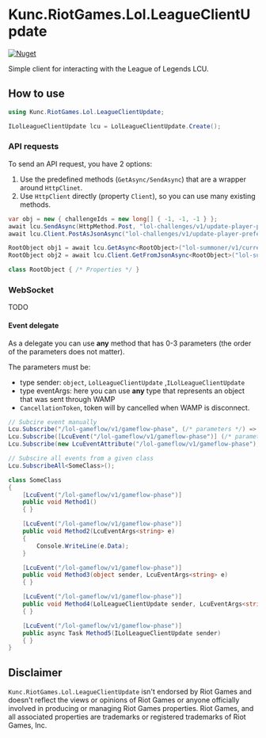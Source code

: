 # Kunc.RiotGames.Lol.LeagueClientUpdate
[![Nuget](https://img.shields.io/nuget/v/Kunc.RiotGames.Lol.LeagueClientUpdate?logo=NuGet&logoColor=blue&style=flat-square)](https://www.nuget.org/packages/Kunc.RiotGames.Lol.LeagueClientUpdate)

Simple client for interacting with the League of Legends LCU.

## How to use
```cs
using Kunc.RiotGames.Lol.LeagueClientUpdate;

ILolLeagueClientUpdate lcu = LolLeagueClientUpdate.Create();
```

### API requests
To send an API request, you have 2 options:
1. Use the predefined methods (`GetAsync/SendAsync`) that are a wrapper around `HttpClinet`.
1. Use `HttpClient` directly (property `Client`), so you can use many existing methods. 

```cs
var obj = new { challengeIds = new long[] { -1, -1, -1 } };
await lcu.SendAsync(HttpMethod.Post, "lol-challenges/v1/update-player-preferences/", obj);
await lcu.Client.PostAsJsonAsync("lol-challenges/v1/update-player-preferences/", obj);

RootObject obj1 = await lcu.GetAsync<RootObject>("lol-summoner/v1/current-summoner");
RootObject obj2 = await lcu.Client.GetFromJsonAsync<RootObject>("lol-summoner/v1/current-summoner");

class RootObject { /* Properties */ }
```

### WebSocket
TODO

#### Event delegate
As a delegate you can use __any__ method that has 0-3 parameters (the order of the parameters does not matter).

The parameters must be:
- type sender: `object`, `LolLeagueClientUpdate` ,`ILolLeagueClientUpdate`
- type eventArgs: here you can use __any__ type that represents an object that was sent through WAMP
- `CancellationToken`, token will by cancelled when WAMP is disconnect.

```cs
// Subcire event manually
Lcu.Subscribe("/lol-gameflow/v1/gameflow-phase", (/* parameters */) => { /* code */ });
Lcu.Subscribe([LcuEvent("/lol-gameflow/v1/gameflow-phase")] (/* parameters */) => { /* code */ });
Lcu.Subscribe(new LcuEventAttribute("/lol-gameflow/v1/gameflow-phase"), (/* parameters */) => { /* code */ });

// Subscire all events from a given class
Lcu.SubscribeAll<SomeClass>();

class SomeClass
{
    [LcuEvent("/lol-gameflow/v1/gameflow-phase")]
    public void Method1()
    { }

    [LcuEvent("/lol-gameflow/v1/gameflow-phase")]
    public void Method2(LcuEventArgs<string> e)
    { 
        Console.WriteLine(e.Data);
    }

    [LcuEvent("/lol-gameflow/v1/gameflow-phase")]
    public void Method3(object sender, LcuEventArgs<string> e)
    { }

    [LcuEvent("/lol-gameflow/v1/gameflow-phase")]
    public void Method4(LolLeagueClientUpdate sender, LcuEventArgs<string> e, CancellationToken token)
    { }

    [LcuEvent("/lol-gameflow/v1/gameflow-phase")]
    public async Task Method5(ILolLeagueClientUpdate sender)
    { }
}
```

## Disclaimer
`Kunc.RiotGames.Lol.LeagueClientUpdate` isn't endorsed by Riot Games and doesn't reflect the views or opinions of Riot Games or anyone officially involved in producing or managing Riot Games properties. Riot Games, and all associated properties are trademarks or registered trademarks of Riot Games, Inc.

